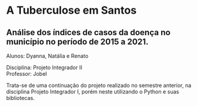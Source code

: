 # **A Tuberculose em Santos** 
## Análise dos índices de casos da doença no município no período de 2015 a 2021.

Alunos: Dyanna, Natália e Renato

Disciplina: Projeto Integrador II<br>
Professor: Jobel

Trata-se de uma continuação do projeto realizado no semestre anterior, na disciplina Projeto Integrador I, porém neste utilizando o Python e suas bibliotecas.

